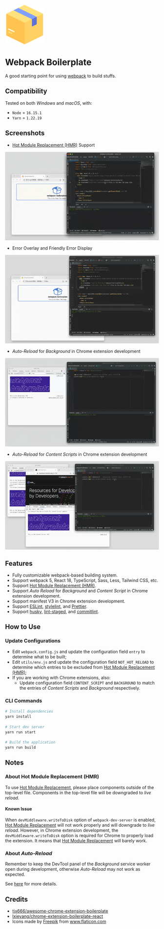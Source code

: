 <img src="public/icon.png" width="128px" alt="Icon" />

# Webpack Boilerplate

A good starting point for using [webpack](https://webpack.js.org/) to build stuffs.

## Compatibility

Tested on both _Windows_ and _macOS_, with:

- `Node` = `16.15.1`
- `Yarn` = `1.22.19`

## Screenshots

- [Hot Module Replacement (HMR)](https://webpack.js.org/concepts/hot-module-replacement/) Support

<img src="docs/hmr.gif" style="zoom:80%;" alt="HMR" />

- Error Overlay and Friendly Error Display

<img src="docs/error.gif" style="zoom:80%;" alt="Error Overlay" />

- _Auto-Reload_ for _Background_ in Chrome extension development

<img src="docs/background.gif" style="zoom:80%;" alt="Background" />

- _Auto-Reload_ for _Content Scripts_ in Chrome extension development

<img src="docs/content-script.gif" style="zoom:80%;" alt="Content Script" />

## Features

- Fully customizable webpack-based building system.
- Support webpack 5, React 18, TypeScript, Sass, Less, Tailwind CSS, etc.
- Support [Hot Module Replacement (HMR)](https://webpack.js.org/concepts/hot-module-replacement/).
- Support _Auto Reload_ for _Background_ and _Content Script_ in Chrome extension development.
- Support manifest V3 in Chrome extension development.
- Support [ESLint](https://www.npmjs.com/package/eslint), [stylelint](https://www.npmjs.com/package/stylelint), and [Prettier](https://www.npmjs.com/package/prettier).
- Support [husky](https://www.npmjs.com/package/husky), [lint-staged](https://www.npmjs.com/package/lint-staged), and [commitlint](https://www.npmjs.com/package/@commitlint/cli).

## How to Use

### Update Configurations

- Edit `webpack.config.js` and update the configuration field `entry` to determine what to be built;
- Edit `utils/env.js` and update the configuration field `NOT_HOT_RELOAD` to determine which entries to be excluded from [Hot Module Replacement (HMR)](https://webpack.js.org/concepts/hot-module-replacement/);
- If you are working with Chrome extensions, also:
  - Update configuration field `CONTENT_SCRIPT` and `BACKGROUND` to match the entries of _Content Scripts_ and _Background_ respectively.

### CLI Commands

```bash
# Install dependencies
yarn install

# Start dev server
yarn run start

# Build the application
yarn run build
```

## Notes

### About Hot Module Replacement (HMR)

To use [Hot Module Replacement](https://webpack.js.org/concepts/hot-module-replacement/), please place components outside of the top-level file. Components in the top-level file will be downgraded to _live reload_.

#### Known Issue

When `devMiddleware.writeToDisk` option of `webpack-dev-server` is enabled, [Hot Module Replacement](https://webpack.js.org/concepts/hot-module-replacement/) will not work properly and will downgrade to _live reload_. However, in Chrome extension development, the `devMiddleware.writeToDisk` option is required for Chrome to properly load the extension. It means that [Hot Module Replacement](https://webpack.js.org/concepts/hot-module-replacement/) will barely work.

### About _Auto-Reload_

Remember to keep the DevTool panel of the _Background_ service worker open during development, otherwise _Auto-Reload_ may not work as expected.

See [here](docs/auto-reload.md) for more details.

## Credits

- [tjx666/awesome-chrome-extension-boilerplate](https://github.com/tjx666/awesome-chrome-extension-boilerplate)
- [lxieyang/chrome-extension-boilerplate-react](https://github.com/lxieyang/chrome-extension-boilerplate-react)
- <div>Icons made by <a href="https://www.flaticon.com/authors/freepik" title="Freepik">Freepik</a> from <a href="https://www.flaticon.com/" title="Flaticon">www.flaticon.com</a></div>

